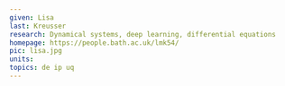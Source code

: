 ```yaml
---
given: Lisa
last: Kreusser
research: Dynamical systems, deep learning, differential equations
homepage: https://people.bath.ac.uk/lmk54/
pic: lisa.jpg
units: 
topics: de ip uq
---
```

